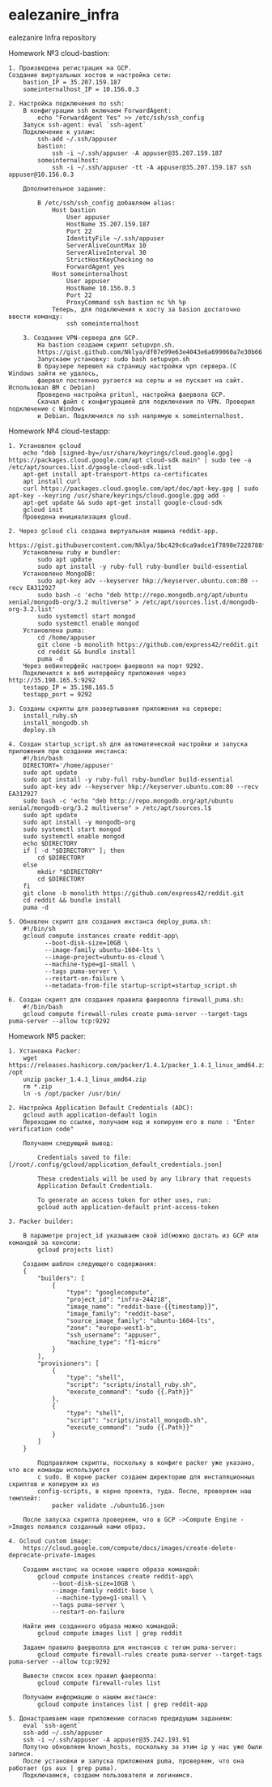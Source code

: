 # ealezanire_infra
ealezanire Infra repository

Homework №3 cloud-bastion:

	1. Произведена регистрация на GCP.
	Создание виртуальных хостов и настройка сети:
		bastion_IP = 35.207.159.187
		someinternalhost_IP = 10.156.0.3
		
	2. Настройка подключения по ssh:
		В конфигурации ssh включаем ForwardAgent:
			echo "ForwardAgent Yes" >> /etc/ssh/ssh_config
		Запуск ssh-agent: eval `ssh-agent`
		Подключение к узлам:
			ssh-add ~/.ssh/appuser
			bastion:
				ssh -i ~/.ssh/appuser -A appuser@35.207.159.187
			someinternalhost:
				ssh -i ~/.ssh/appuser -tt -A appuser@35.207.159.187 ssh appuser@10.156.0.3
				
		Дополнительное задание:
		
			В /etc/ssh/ssh_config добавляем alias:
				Host bastion
					User appuser
					HostName 35.207.159.187
					Port 22
					IdentityFile ~/.ssh/appuser
					ServerAliveCountMax 10
					ServerAliveInterval 30
					StrictHostKeyChecking no
					ForwardAgent yes
				Host someinternalhost
					User appuser
					HostName 10.156.0.3
					Port 22
					ProxyCommand ssh bastion nc %h %p		
				Теперь, для подключения к хосту за basion достаточно ввести команду:
					ssh someinternalhost
					
		3. Создание VPN-сервера для GCP.
			На bastion создаем скрипт setupvpn.sh.
			https://gist.github.com/Nklya/df07e99e63e4043e6a699060a7e30b66
			Запускаем установку: sudo bash setupvpn.sh
			В браузере перешел на страницу настройки vpn сервера.(С Windows зайти не удалось,
			фаервол постоянно ругается на серты и не пускает на сайт. Использовал ВМ с Debian)
			Проведена настройка pritunl, настройка фаервола GCP.
			Скачал файл с конфигурацией для подключения по VPN. Проверил подключение с Windows 
			и Debian. Подключился по ssh напрямую к someinternalhost.
			
Homework №4 cloud-testapp:

	1. Установлен gcloud
		echo "deb [signed-by=/usr/share/keyrings/cloud.google.gpg] https://packages.cloud.google.com/apt cloud-sdk main" | sudo tee -a /etc/apt/sources.list.d/google-cloud-sdk.list
		apt-get install apt-transport-https ca-certificates
		apt install curl
		curl https://packages.cloud.google.com/apt/doc/apt-key.gpg | sudo apt-key --keyring /usr/share/keyrings/cloud.google.gpg add -
		apt-get update && sudo apt-get install google-cloud-sdk
		gcloud init
		Проведена инициализация gloud.
		
	2. Через gcloud cli создана виртуальная машина reddit-app.
		https://gist.githubusercontent.com/Nklya/5bc429c6ca9adce1f7898e7228788fe5/raw/01f9e4a1bf00b4c8a37ca6046e3e4d4721a3316a/gcloud
		Установлены ruby и bundler:
			sudo apt update
			sudo apt install -y ruby-full ruby-bundler build-essential
		Установлено MongoDB:
			sudo apt-key adv --keyserver hkp://keyserver.ubuntu.com:80 --recv EA312927
			sudo bash -c 'echo "deb http://repo.mongodb.org/apt/ubuntu xenial/mongodb-org/3.2 multiverse" > /etc/apt/sources.list.d/mongodb-org-3.2.list'
			sudo systemctl start mongod
			sudo systemctl enable mongod
		Установлена puma:
			cd /home/appuser
			git clone -b monolith https://github.com/express42/reddit.git
			cd reddit && bundle install
			puma -d
		Через вебинтерфейс настроен фаерволл на порт 9292.
		Подключился к веб интерфейсу приложения через http://35.198.165.5:9292
		testapp_IP = 35.198.165.5
		testapp_port = 9292
		
	3. Созданы скрипты для развертывания приложения на сервере:
		install_ruby.sh
		install_mongodb.sh
		deploy.sh
		
	4. Создан startup_script.sh для автоматической настройки и запуска приложения при создании инстанса:
		#!/bin/bash
		DIRECTORY='/home/appuser'
		sudo apt update
		sudo apt install -y ruby-full ruby-bundler build-essential
		sudo apt-key adv --keyserver hkp://keyserver.ubuntu.com:80 --recv EA312927
		sudo bash -c 'echo "deb http://repo.mongodb.org/apt/ubuntu xenial/mongodb-org/3.2 multiverse" > /etc/apt/sources.l$
		sudo apt update
		sudo apt install -y mongodb-org
		sudo systemctl start mongod
		sudo systemctl enable mongod
		echo $DIRECTORY
		if [ -d "$DIRECTORY" ]; then
			cd $DIRECTORY
		else
			mkdir "$DIRECTORY"
			cd $DIRECTORY
		fi
		git clone -b monolith https://github.com/express42/reddit.git
		cd reddit && bundle install
		puma -d
		
	5. Обновлен скрипт для создания инстанса deploy_puma.sh:
		#!/bin/sh
		gcloud compute instances create reddit-app\
			  --boot-disk-size=10GB \
			  --image-family ubuntu-1604-lts \
			  --image-project=ubuntu-os-cloud \
			  --machine-type=g1-small \
			  --tags puma-server \
			  --restart-on-failure \
			  --metadata-from-file startup-script=startup_script.sh
			  
	6. Создан скрипт для создания правила фаерволла firewall_puma.sh:
		#!/bin/bash
		gcloud compute firewall-rules create puma-server --target-tags puma-server --allow tcp:9292

Homework №5 packer:

	1. Установка Packer:
		wget https://releases.hashicorp.com/packer/1.4.1/packer_1.4.1_linux_amd64.zip /opt
		unzip packer_1.4.1_linux_amd64.zip
		rm *.zip
		ln -s /opt/packer /usr/bin/

	2. Настройка Application Default Credentials (ADC):
		gcloud auth application-default login
		Переходим по ссылке, получаем код и копируем его в поле : "Enter verification code"
		
		Получаем следующий вывод:
		
			Credentials saved to file: [/root/.config/gcloud/application_default_credentials.json]

			These credentials will be used by any library that requests
			Application Default Credentials.

			To generate an access token for other uses, run:
			gcloud auth application-default print-access-token

	3. Packer builder:
		
		В параметре project_id указываем свой id(можно достать из GCP или командой за консоли:
			gcloud projects list)

		Создаем шаблон следующего содержания:
		{
			"builders": [
		        {
		            "type": "googlecompute",
		            "project_id": "infra-244218",
		            "image_name": "reddit-base-{{timestamp}}",
		            "image_family": "reddit-base",
		            "source_image_family": "ubuntu-1604-lts",
		            "zone": "europe-west1-b",
		            "ssh_username": "appuser",
		            "machine_type": "f1-micro"
		        }
		    ],
		    "provisioners": [
				{
					"type": "shell",
					"script": "scripts/install_ruby.sh",
					"execute_command": "sudo {{.Path}}"
				},
				{
					"type": "shell",
					"script": "scripts/install_mongodb.sh",
					"execute_command": "sudo {{.Path}}"
				}
			]
		}
		
			Подправляем скрипты, поскольку в конфиге packer уже указано, что все команды используются
			с sudo. В корне packer создаем директорию для инсталяционных скриптов и копируем их из
			config-scripts, в корне проекта, туда. После, проверяем наш темплейт:
				packer validate ./ubuntu16.json

		После запуска скрипта проверяем, что в GCP ->Compute Engine ->Images появился созданный нами образ.

	4. Gcloud custom image:
		https://cloud.google.com/compute/docs/images/create-delete-deprecate-private-images

		Создаем инстанс на основе нашего образа командой:
			gcloud compute instances create reddit-app\
				--boot-disk-size=10GB \
				--image-family reddit-base \
				 --machine-type=g1-small \
				--tags puma-server \
				--restart-on-failure 

		Найти имя созданного образа можно командой:
			gcloud compute images list | grep reddit

		Задаем правило фаерволла для инстансов с тегом puma-server:
			gcloud compute firewall-rules create puma-server --target-tags puma-server --allow tcp:9292
	
		Вывести список всех правил фаерволла:
			gcloud compute firewall-rules list
		
		Получаем информацию о нашем инстансе:
			gcloud compute instances list | grep reddit-app

	5. Донастраиваем наше приложение согласно предидущим заданиям:
		eval `ssh-agent`
		ssh-add ~/.ssh/appuser
		ssh -i ~/.ssh/appuser -A appuser@35.242.193.91
		Попутно обновляем known_hosts, поскольку за этим ip у нас уже были записи.
		После установки и запуска приложения puma, проверяем, что она работает (ps aux | grep puma).
		Подключаемся, создаем пользователя и логинимся. 





